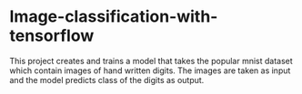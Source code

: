 # Image-classification-with-tensorflow
This project creates and trains a model that takes the popular mnist dataset which contain images of hand written digits. The images are taken as input and the model predicts class of the digits as output. 

